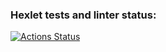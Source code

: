 ### Hexlet tests and linter status:
[![Actions Status](https://github.com/AlexeyGre4ko/layout-designer-project-59/actions/workflows/hexlet-check.yml/badge.svg)](https://github.com/AlexeyGre4ko/layout-designer-project-59/actions)